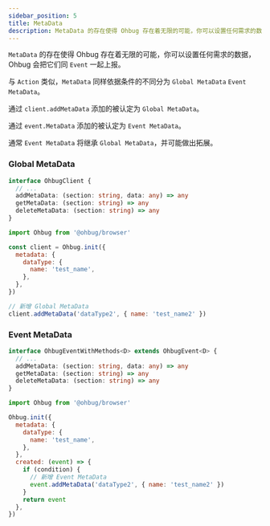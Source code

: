 ```yaml
---
sidebar_position: 5
title: MetaData
description: MetaData 的存在使得 Ohbug 存在着无限的可能，你可以设置任何需求的数据，Ohbug 会把它们同 Event 一起上报。。
---
```


`MetaData` 的存在使得 Ohbug 存在着无限的可能，你可以设置任何需求的数据，Ohbug 会把它们同 `Event` 一起上报。

与 `Action` 类似，`MetaData` 同样依据条件的不同分为 `Global MetaData` `Event MetaData`。

通过 `client.addMetaData` 添加的被认定为 `Global MetaData`。

通过 `event.MetaData` 添加的被认定为 `Event MetaData`。

通常 `Event MetaData` 将继承 `Global MetaData`，并可能做出拓展。

### Global MetaData

```typescript
interface OhbugClient {
  // ...
  addMetaData: (section: string, data: any) => any
  getMetaData: (section: string) => any
  deleteMetaData: (section: string) => any
}
```

```javascript
import Ohbug from '@ohbug/browser'

const client = Ohbug.init({
  metadata: {
    dataType: {
      name: 'test_name',
    },
  },
})

// 新增 Global MetaData
client.addMetaData('dataType2', { name: 'test_name2' })
```

### Event MetaData

```typescript
interface OhbugEventWithMethods<D> extends OhbugEvent<D> {
  // ...
  addMetaData: (section: string, data: any) => any
  getMetaData: (section: string) => any
  deleteMetaData: (section: string) => any
}
```

```javascript
import Ohbug from '@ohbug/browser'

Ohbug.init({
  metadata: {
    dataType: {
      name: 'test_name',
    },
  },
  created: (event) => {
    if (condition) {
      // 新增 Event MetaData
      event.addMetaData('dataType2', { name: 'test_name2' })
    }
    return event
  },
})
```
